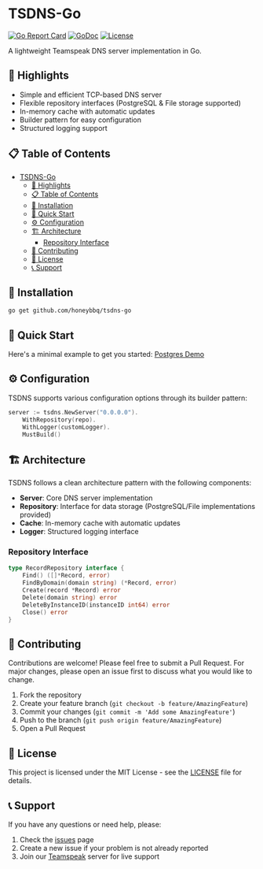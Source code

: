 # TSDNS-Go

[![Go Report Card](https://goreportcard.com/badge/github.com/honeybbq/tsdns-go)](https://goreportcard.com/report/github.com/honeybbq/tsdns-go)
[![GoDoc](https://godoc.org/github.com/honeybbq/tsdns-go?status.svg)](https://godoc.org/github.com/honeybbq/tsdns-go)
[![License](https://img.shields.io/github/license/honeybbq/tsdns-go.svg)](https://github.com/honeybbq/tsdns-go/blob/main/LICENSE)

A lightweight Teamspeak DNS server implementation in Go.

## 🌟 Highlights

- Simple and efficient TCP-based DNS server
- Flexible repository interfaces (PostgreSQL & File storage supported)
- In-memory cache with automatic updates
- Builder pattern for easy configuration
- Structured logging support

## 📋 Table of Contents

- [TSDNS-Go](#tsdns-go)
  - [🌟 Highlights](#-highlights)
  - [📋 Table of Contents](#-table-of-contents)
  - [🚀 Installation](#-installation)
  - [🎯 Quick Start](#-quick-start)
  - [⚙️ Configuration](#️-configuration)
  - [🏗 Architecture](#-architecture)
    - [Repository Interface](#repository-interface)
  - [🤝 Contributing](#-contributing)
  - [📄 License](#-license)
  - [📞 Support](#-support)

## 🚀 Installation

```bash
go get github.com/honeybbq/tsdns-go
```

## 🎯 Quick Start

Here's a minimal example to get you started: [Postgres Demo](./example/demo.go)

## ⚙️ Configuration

TSDNS supports various configuration options through its builder pattern:

```go
server := tsdns.NewServer("0.0.0.0").
    WithRepository(repo).
    WithLogger(customLogger).
    MustBuild()
```


## 🏗 Architecture

TSDNS follows a clean architecture pattern with the following components:

- **Server**: Core DNS server implementation
- **Repository**: Interface for data storage (PostgreSQL/File implementations provided)
- **Cache**: In-memory cache with automatic updates
- **Logger**: Structured logging interface

### Repository Interface

```go
type RecordRepository interface {
    Find() ([]*Record, error)
    FindByDomain(domain string) (*Record, error)
    Create(record *Record) error
    Delete(domain string) error
    DeleteByInstanceID(instanceID int64) error
    Close() error
}
```

## 🤝 Contributing

Contributions are welcome! Please feel free to submit a Pull Request. For major changes, please open an issue first to discuss what you would like to change.

1. Fork the repository
2. Create your feature branch (`git checkout -b feature/AmazingFeature`)
3. Commit your changes (`git commit -m 'Add some AmazingFeature'`)
4. Push to the branch (`git push origin feature/AmazingFeature`)
5. Open a Pull Request

## 📄 License

This project is licensed under the MIT License - see the [LICENSE](LICENSE) file for details.

## 📞 Support

If you have any questions or need help, please:

1. Check the [issues](https://github.com/honeybbq/tsdns-go/issues) page
2. Create a new issue if your problem is not already reported
3. Join our [Teamspeak](teamspeak://chenkr.cn) server for live support
